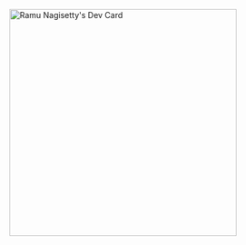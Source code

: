 <a href="https://app.daily.dev/ramudev"><img src="https://api.daily.dev/devcards/b1efb75dc29a49a5a3d43476a2c76f16.png?r=pz6" width="400" alt="Ramu Nagisetty's Dev Card"/></a>
<!--
**nagisettyramu/nagisettyramu** is a ✨ _special_ ✨ repository because its `README.md` (this file) appears on your GitHub profile.

Here are some ideas to get you started:

- 🔭 I’m currently working on ...
- 🌱 I’m currently learning ...
- 👯 I’m looking to collaborate on ...
- 🤔 I’m looking for help with ...
- 💬 Ask me about ...
- 📫 How to reach me: ...
- 😄 Pronouns: ...
- ⚡ Fun fact: ...
-->
